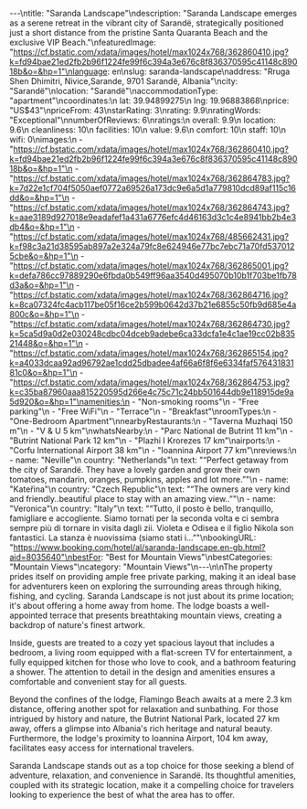 ---\ntitle: "Saranda Landscape"\ndescription: "Saranda Landscape emerges as a serene retreat in the vibrant city of Sarandë, strategically positioned just a short distance from the pristine Santa Quaranta Beach and the exclusive VIP Beach."\nfeaturedImage: "https://cf.bstatic.com/xdata/images/hotel/max1024x768/362860410.jpg?k=fd94bae21ed2fb2b96f1224fe99f6c394a3e676c8f836370595c41148c89018b&o=&hp=1"\nlanguage: en\nslug: saranda-landscape\naddress: "Rruga Shen Dhimitri, Nivice,Sarande, 9701 Sarandë, Albania"\ncity: "Sarandë"\nlocation: "Sarandë"\naccommodationType: "apartment"\ncoordinates:\n  lat: 39.94899275\n  lng: 19.96883868\nprice: "US$43"\npriceFrom: 43\nstarRating: 3\nrating: 9.9\nratingWords: "Exceptional"\nnumberOfReviews: 6\nratings:\n  overall: 9.9\n  location: 9.6\n  cleanliness: 10\n  facilities: 10\n  value: 9.6\n  comfort: 10\n  staff: 10\n  wifi: 0\nimages:\n  - "https://cf.bstatic.com/xdata/images/hotel/max1024x768/362860410.jpg?k=fd94bae21ed2fb2b96f1224fe99f6c394a3e676c8f836370595c41148c89018b&o=&hp=1"\n  - "https://cf.bstatic.com/xdata/images/hotel/max1024x768/362864783.jpg?k=7d22e1cf704f5050aef0772a69526a173dc9e6a5d1a779810dcd89af115c16dd&o=&hp=1"\n  - "https://cf.bstatic.com/xdata/images/hotel/max1024x768/362864743.jpg?k=aae3189d927018e9eadafef1a431a6776efc4d46163d3c1c4e8941bb2b4e3db4&o=&hp=1"\n  - "https://cf.bstatic.com/xdata/images/hotel/max1024x768/485662431.jpg?k=f98c3a21d38595ab897a2e324a79fc8e624946e77bc7ebc71a70fd5370125cbe&o=&hp=1"\n  - "https://cf.bstatic.com/xdata/images/hotel/max1024x768/362865001.jpg?k=defa786cc97889290e6fbda0b549ff96aa3540d495070b10b1f703be1fb78d3a&o=&hp=1"\n  - "https://cf.bstatic.com/xdata/images/hotel/max1024x768/362864716.jpg?k=8ca07324fc4acb117be05f16ce2b599b0642d37b21e6855c50fb9d685e4a800c&o=&hp=1"\n  - "https://cf.bstatic.com/xdata/images/hotel/max1024x768/362864730.jpg?k=5ca5d9a0d2e030248cdbc04dceb9adebe6ca33dcfa1e4c1ae19cc02b83521448&o=&hp=1"\n  - "https://cf.bstatic.com/xdata/images/hotel/max1024x768/362865154.jpg?k=a4033dcaa92ad96792ae1cdd25dbadee4af66a6f8f6e6334faf57643183181c0&o=&hp=1"\n  - "https://cf.bstatic.com/xdata/images/hotel/max1024x768/362864753.jpg?k=c35ba87960aaa815220595d266e4c75c71c24bb501644db9e118915de9a5d920&o=&hp=1"\namenities:\n  - "Non-smoking rooms"\n  - "Free parking"\n  - "Free WiFi"\n  - "Terrace"\n  - "Breakfast"\nroomTypes:\n  - "One-Bedroom Apartment"\nnearbyRestaurants:\n  - "Taverna Muzhaqi 150 m"\n  - "V & U 5 km"\nwhatsNearby:\n  - "Parc National de Butrint 11 km"\n  - "Butrint National Park 12 km"\n  - "Plazhi I Krorezes 17 km"\nairports:\n  - "Corfu International Airport 38 km"\n  - "Ioannina Airport 77 km"\nreviews:\n  - name: "Neville"\n    country: "Netherlands"\n    text: "“Perfect getaway from the city of Sarandë. They have a lovely garden and grow their own tomatoes, mandarin, oranges, pumpkins, apples and lot more.”"\n  - name: "Kateřina"\n    country: "Czech Republic"\n    text: "“The owners are very kind and friendly..beautiful place to stay with an amazing view..”"\n  - name: "Veronica"\n    country: "Italy"\n    text: "“Tutto, il posto è bello, tranquillo, famigliare e accogliente.
Siamo tornati per la seconda volta e ci sembra sempre più di tornare in visita dagli zii. Violeta e Odisea e il figlio Nikola son fantastici.
La stanza è nuovissima (siamo stati i...”"\nbookingURL: "https://www.booking.com/hotel/al/saranda-landscape.en-gb.html?aid=8035640"\nbestFor: "Best for Mountain Views"\nbestCategories: "Mountain Views"\ncategory: "Mountain Views"\n---\n\nThe property prides itself on providing ample free private parking, making it an ideal base for adventurers keen on exploring the surrounding areas through hiking, fishing, and cycling. Saranda Landscape is not just about its prime location; it's about offering a home away from home. The lodge boasts a well-appointed terrace that presents breathtaking mountain views, creating a backdrop of nature's finest artwork.

Inside, guests are treated to a cozy yet spacious layout that includes a bedroom, a living room equipped with a flat-screen TV for entertainment, a fully equipped kitchen for those who love to cook, and a bathroom featuring a shower. The attention to detail in the design and amenities ensures a comfortable and convenient stay for all guests.

Beyond the confines of the lodge, Flamingo Beach awaits at a mere 2.3 km distance, offering another spot for relaxation and sunbathing. For those intrigued by history and nature, the Butrint National Park, located 27 km away, offers a glimpse into Albania's rich heritage and natural beauty. Furthermore, the lodge's proximity to Ioannina Airport, 104 km away, facilitates easy access for international travelers.

Saranda Landscape stands out as a top choice for those seeking a blend of adventure, relaxation, and convenience in Sarandë. Its thoughtful amenities, coupled with its strategic location, make it a compelling choice for travelers looking to experience the best of what the area has to offer.